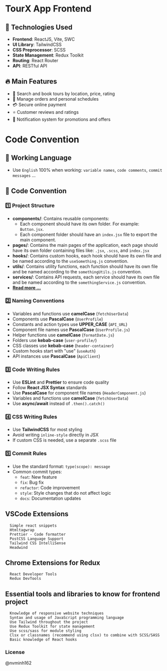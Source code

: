 # TourX App Frontend

## 🚀 Technologies Used  
- **Frontend**: ReactJS, Vite, SWC  
- **UI Library**: TailwindCSS
- **CSS Preprocessor**: SCSS
- **State Management**: Redux Toolkit
- **Routing**: React Router  
- **API**: RESTful API  
<!-- - **Authentication**: Firebase Auth -->

## 🔥 Main Features  
- 📌 Search and book tours by location, price, rating  
- 📝 Manage orders and personal schedules  
- 💳 Secure online payment  
- ⭐ Customer reviews and ratings  
- 📢 Notification system for promotions and offers  

# Code Convention
## 📢 Working Language
- Use `English` 100% when working: `variable names`, `code comments`, `commit messages` ...

## 🎯 Code Convention  
### 1️⃣ **Project Structure**  
- **components/**: Contains reusable components:
  + Each component should have its own folder. For example: `Button.jsx`.
  + Each component folder should have an `index.jsx` file to export the main component.
- **pages/**: Contains the main pages of the application, each page should have its own folder containing files like: `.jsx`, `.scss`, and `index.jsx`  
- **hooks/**: Contains custom hooks, each hook should have its own file and be named according to the `useSomething.js` convention.  
- **utils/**: Contains utility functions, each function should have its own file and be named according to the `somethingUtils.js` convention.  
- **services/**: Contains API requests, each service should have its own file and be named according to the `somethingService.js` convention. 
- **[Read more ...](https://www.facebook.com/share/18ZzsYovom/)**

### 2️⃣ **Naming Conventions**

- Variables and functions use **camelCase** (`fetchUserData`)
- Components use **PascalCase** (`UserProfile`)
- Constants and action types use **UPPER_CASE** (`API_URL`)
- Component file names use **PascalCase** (`UserProfile.js`)
- Helper functions use **camelCase** (`formatDate.js`)
- Folders use **kebab-case** (`user-profile/`)
- CSS classes use **kebab-case** (`header-container`)
- Custom hooks start with "use" (`useAuth`)
- API instances use **PascalCase** (`ApiClient`)

### 3️⃣ **Code Writing Rules**
- Use **ESLint** and **Prettier** to ensure code quality
- Follow **React JSX Syntax** standards
- Use **PascalCase** for component file names (`HeaderComponent.js`)
- Variables and functions use **camelCase** (`fetchUserData`)
- Use **async/await** instead of `.then().catch()` 

### 4️⃣ **CSS Writing Rules**  
- Use **TailwindCSS** for most styling  
- Avoid writing `inline-style` directly in JSX  
- If custom CSS is needed, use a separate `.scss` file  

### 5️⃣ **Commit Rules**  
- Use the standard format: `type(scope): message`  
- Common commit types:  
  + `feat`: New feature  
  + `fix`: Bug fix  
  + `refactor`: Code improvement  
  + `style`: Style changes that do not affect logic  
  + `docs`: Documentation updates 

## VSCode Extensions 
```
  Simple react snippets
  Htmltagwrap
  Prettier - Code formatter
  PostCSS Language Support
  Tailwind CSS IntelliSense
  Headwind
```

## Chrome Extensions for Redux 
```
  React Developer Tools
  Redux DevTools
```

## Essential tools and libraries to know for frontend project
```
  Knowledge of responsive website techniques
  Syntax and usage of JavaScript programming language
  Use Tailwind throughout the project
  Use Redux Toolkit for state management
  Use scss/sass for module styling
  Clsx or classnames (recommend using clsx) to combine with SCSS/SASS
  Basic knowledge of React hooks
```

### License
@nvminh162
